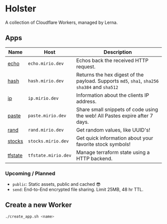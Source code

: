 # Holster

A collection of Cloudflare Workers, managed by Lerna.

## Apps

| Name                                    | Host                | Description                                                                                   |
| --------------------------------------- | ------------------- | --------------------------------------------------------------------------------------------- |
| [echo](./packages/echo/README.md)       | `echo.mirio.dev`    | Echos back the received HTTP request.                                                         |
| [hash](./packages/hash/README.md)       | `hash.mirio.dev`    | Returns the hex digest of the payload. Supports `md5`, `sha1`, `sha256` `sha384` and `sha512` |
| [ip](./packages/ip/README.md)           | `ip.mirio.dev`      | Information about the clients IP address.                                                     |
| [paste](./packages/paste/README.md)     | `paste.mirio.dev`   | Share small snippets of code using the web! All Pastes expire after 7 days.                   |
| [rand](./packages/rand/README.md)       | `rand.mirio.dev`    | Get random values, like UUID's!                                                               |
| [stocks](./packages/stocks/README.md)   | `stocks.mirio.dev`  | Get quick information about your favorite stock symbols!                                      |
| [tfstate](./packages/tfstate/README.md) | `tfstate.mirio.dev` | Manage terraform state using a HTTP backend.                                                  |

### Upcoming / Planned

- `public`: Static assets, public and cached 😎
- `send`: End-to-End encrypted file sharing. Limit 25MB, 48 hr TTL.

## Create a new Worker

```bash
./create_app.sh <name>
```
